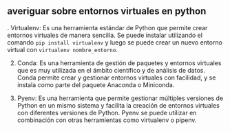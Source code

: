 ## averiguar sobre entornos virtuales en python


. Virtualenv: Es una herramienta estándar de Python que permite crear entornos virtuales de manera sencilla. Se puede instalar utilizando el comando `pip install virtualenv` y luego se puede crear un nuevo entorno virtual con `virtualenv nombre_entorno`.

2. Conda: Es una herramienta de gestión de paquetes y entornos virtuales que es muy utilizada en el ámbito científico y de análisis de datos. Conda permite crear y gestionar entornos virtuales con facilidad, y se instala como parte del paquete Anaconda o Miniconda.

3. Pyenv: Es una herramienta que permite gestionar múltiples versiones de Python en un mismo sistema y facilita la creación de entornos virtuales con diferentes versiones de Python. Pyenv se puede utilizar en combinación con otras herramientas como virtualenv o pipenv.
